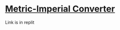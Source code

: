 # [Metric-Imperial Converter](https://www.freecodecamp.org/learn/quality-assurance/quality-assurance-projects/metric-imperial-converter)

Link is in replit